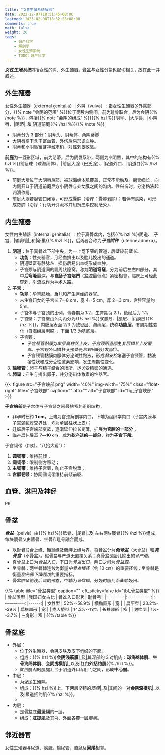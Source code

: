 ```yaml
---
title: "女性生殖系统解剖"
date: 2022-12-07T18:51:45+08:00
lastmod: 2023-02-08T18:32:23+08:00
comments: true
math: false
weight: 20
tags:
    - 妇产科学
    - 解剖学
    - 女性生殖系统
    - TODO：妇产科学
---
```


***女性生殖系统***包括女性的内、外生殖器。[骨盆](#骨盆)与女性分娩也密切相关，故在此一并叙述。

<!--more-->

## 外生殖器

女性外生殖器（external genitalia）| 外阴（vulva）
: 指女性生殖器的外露部分，{{% note "会阴的范围" %}}位于两股内侧间，前为耻骨联合，后为会阴{{% /note %}}，包括{{% note "会阴的组成" %}}{{% hzl %}}阴阜、|大阴唇、|小阴唇、|阴蒂|_和|阴道前庭{{% /hzl %}}{{% /note %}}。

- 阴蒂分为 3 部分：阴蒂头、阴蒂体、两阴蒂脚
- 大阴唇皮下含丰富血管，外伤后易形成血肿。
- 阴蒂和小阴唇富含神经末梢，对性刺激敏感。

**前庭**为一菱形区域，前为阴蒂，后为阴唇系带，两侧为小阴唇，其中的结构有{{% hzl %}}前庭球（球海绵体）、|前庭大腺（巴氏腺）、|尿道外口、|阴道口{{% /hzl %}}。

- 前庭大腺位于大阴唇后部，被球海绵体肌覆盖，正常不能触及。腺管细长，向内侧开口于阴道前庭后方小阴唇与处女膜之间的沟内。性兴奋时，分泌黏液起润滑作用。
- 前庭大腺若腺管口闭塞，可形成囊肿（治疗：囊肿剥除）；若伴有感染，可形成脓肿（治疗：行切开引流术并用抗生素控制感染）。

## 内生殖器

女性内生殖器（internal genitalia）
: 位于真骨盆内，包括{{% hzl %}}阴道、|子宫、|输卵管|_和|卵巢{{% /hzl %}}，后两者合称为***子宫附件***（uterine adnexa）。

1. **阴道**：位于真骨盆下部中央，为一上宽下窄的管道，后壁较前壁长。
    - **功能**：性交器官，月经血排出以及胎儿娩出的通道。
    - 阴道壁富有静脉丛，损伤后易出血或形成血肿。
    - 子宫颈与阴道间的圆周状隐窝，称为**阴道穹窿**，分为前后左右四部分，其中**后穹隆**最深，与**直肠子宫陷凹**（盆腔最低点）紧密相邻，临床上可经此穿刺，引流或作为手术入路。
2. **子宫**：
    - **功能**：孕育胚胎、胎儿和产生月经的器官。
    - 未生育妇女的子宫长 7--8 cm，宽 4--5 cm，厚 2--3 cm，宫腔容量约 5ml。
    - 子宫体与子宫颈的比例，青春期为 1:2，生育期为 2:1，绝经后为 1:1。
    - 子宫壁：子宫壁由外向内分为{{% hzl %}}浆膜层、|肌层、|内膜层{{% /hzl %}}，内膜层表面 2/3 为致密层、海绵层，统称**功能层**，有周期性变化（自海绵层剥脱），下面 1/3 为基底层。
    - 子宫颈：
        - *子宫颈管黏膜*为*单层高柱状上皮*，*子宫颈阴道部*由*复层鳞状上皮覆盖*。子宫颈外口鳞柱交接处是*宫颈癌*的好发部位。
        - 子宫颈管黏膜内腺体分泌碱性黏液，形成*黏液栓*堵塞子宫颈管，黏液栓性状和成分受性激素影响，发生周期性变化。
3. **输卵管**：卵子与精子结合的场所，运送受精卵的通道。
4. **卵巢**：产生与排出卵子，并分泌甾体激素的性器官。

{{< figure src="子宫峡部.png" width="40%" img-width="75%" class="float-right" title="子宫峡部" caption="" attr="" alt="子宫峡部" id="fig_子宫峡部" >}}

**子宫峡部**是子宫体与子宫颈之间最狭窄的组织结构。

- 非孕时长约 **1 cm**，上端为宫颈解剖学内口，下端为组织学内口（子宫内膜与子宫颈黏膜交界处，均为单层柱状上皮）；
- 妊娠后子宫峡部变软，逐渐延伸拉长变薄，扩展为**宫腔的一部分**；
- 临产后伸展至 **7--10 cm**，成为**软产道的一部分**，称为**子宫下段**。

子宫韧带（四对，“八抬大轿”）：

1. **圆韧带**：维持前倾；
2. **阔韧带**：限制侧方移动；
3. **主韧带**：维持子宫颈，防止子宫脱垂；
4. **宫骶韧带**：协同圆韧带维持前倾前驱。

## 血管、淋巴及神经

P9

## 骨盆

***骨盆***（pelvis）由{{% hzl %}}骶骨、|尾骨|_及|左右两块髋骨{{% /hzl %}}组成，每块髋骨又由髂骨、坐骨和耻骨融合而成。

- 以耻骨联合上缘、髂耻缘及骶岬上缘为界，将骨盆分为***假骨盆***（大骨盆）和***真骨盆***（小骨盆）。假骨盆与产道无直接关系；真骨盆是胎儿娩出的*骨产道*。
- 真骨盆上口为*骨盆入口*，下口为*骨盆出口*，两口之间为*骨盆腔*。
- 坐骨棘：两坐骨棘连线为衡量*中骨盆横径*（约 10 cm）的重要径线；坐骨棘是衡量*胎先露下降程度*的重要指标。
- 骨盆腔呈前浅后深的形态，中轴为*骨盆轴*，分娩时胎儿沿此轴娩出。

{{% table title="骨盆类型" caption="" left_sticky=false id="tbl_骨盆类型" %}}
| 骨盆类型 | 我国妇女占比 | 骨盆入口形状 | 耻骨弓 |
|:--------:|:------------:|:------------:|:------:|
|  女性型  |  52%--58.9%  |   横椭圆形   |   宽   |
|  扁平型  |  23.2%--29%  |   扁椭圆形   |   宽   |
| 类人猿型 |  14.2%--18%  |   长椭圆形   |   窄   |
|  男性型  |   1%--3.7%   |    三角形    |   窄   |
{{% /table %}}

## 骨盆底

- 外层：
    - 位于外生殖器、会阴皮肤及皮下组织的下面。
    - 组成：{{% hzl %}}**会阴浅筋膜**|_及|其深部的 3 对肌肉：**球海绵体肌**、**坐骨海绵体肌**、**会阴浅横肌**|_以及|**肛门外括约肌**{{% /hzl %}}。
    - 此层肌肉的肌腱汇合于阴道外口与肛门之间，形成**中心腱**。
- 中层：
    - 为泌尿生殖隔。
    - 组成：{{% hzl %}}上、下两层坚韧的*筋膜*|_及|其间的一对**会阴深横肌**|_以及|尿道括约肌{{% /hzl %}}。
    -
- 内层：
    - 是骨盆底**最坚韧**的一层。
    - 组成：**肛提肌**及其内、外面各覆一层*筋膜*。

## 邻近器官

女性生殖器与尿道、膀胱、输尿管、直肠及**阑尾**相邻。

